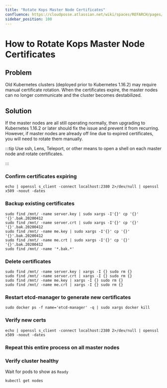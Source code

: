 ```yaml
---
title: "Rotate Kops Master Node Certificates"
confluence: https://cloudposse.atlassian.net/wiki/spaces/REFARCH/pages/1381990476/How+to+Rotate+Kops+Master+Node+Certificates
sidebar_position: 100
---
```


# How to Rotate Kops Master Node Certificates

## Problem
Old Kubernetes clusters (deployed prior to Kubernetes 1.16.2) may require manual certificate rotation. When the certificates expire, the master nodes can no longer communicate and the cluster becomes destabilized.

## Solution
If the master nodes are all still operating normally, then upgrading to Kubernetes 1.16.2 or later should fix the issue and prevent it from recurring. However, if master nodes are already off line due to expired certificates, you will need to rotate them manually.

:::tip
Use ssh, Lens, Teleport, or other means to open a shell on each master node and rotate certificates.

:::

### Confirm certificates expiring

```
echo | openssl s_client -connect localhost:2380 2>/dev/null | openssl x509 -noout -dates
```

### Backup existing certificates

```
sudo find /mnt/ -name server.key | sudo xargs -I'{}' cp '{}' '{}'.bak.20200412
sudo find /mnt/ -name server.crt | sudo xargs -I'{}' cp '{}' '{}'.bak.20200412
sudo find /mnt/ -name me.key | sudo xargs -I'{}' cp '{}' '{}'.bak.20200412
sudo find /mnt/ -name me.crt | sudo xargs -I'{}' cp '{}' '{}'.bak.20200412
sudo find /mnt/ -name '*.bak.*'

```

### Delete certificates

```
sudo find /mnt/ -name server.key | xargs -I {} sudo rm {}
sudo find /mnt/ -name server.crt | xargs -I {} sudo rm {}
sudo find /mnt/ -name me.key | xargs -I {} sudo rm {}
sudo find /mnt/ -name me.crt | xargs -I {} sudo rm {}

```

### Restart etcd-manager to generate new certificates

```
sudo docker ps -f name='etcd-manager' -q | sudo xargs docker kill
```

### Verify new certs

```
echo | openssl s_client -connect localhost:2380 2>/dev/null | openssl x509 -noout -dates
```

### Repeat this entire process on all master nodes

### Verify cluster healthy
Wait for pods to show as `Ready`

```
kubectl get nodes
```



